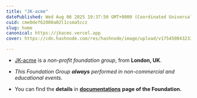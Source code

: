 ```yaml
---
title: "JK-acme"
datePublished: Wed Aug 06 2025 19:37:50 GMT+0000 (Coordinated Universal Time)
cuid: cme0def62000a02l1csma5ccz
slug: home
canonical: https://jkacms.vercel.app
cover: https://cdn.hashnode.com/res/hashnode/image/upload/v1754508432330/7a353399-54c0-4d0e-aa08-fd9b643d019c.png

---
```


* [JK-acme](https://cancerian.hashnode.space) is a *non-profit foundation group*, from **London, UK**.
    
* *This Foundation Group* ***always*** *performed in non-commercial and educational events.*
    
* You can find the **details** in [**documentations**](https://cancerian.hashnode.space/projects) **page of the Foundation.**
